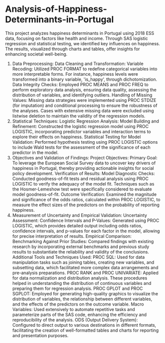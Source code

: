 # Analysis-of-Happiness-Determinants-in-Portugal
This project analyzes happiness determinants in Portugal using 2018 ESS data, focusing on factors like health and income. Through SAS logistic regression and statistical testing, we identified key influences on happiness. The results, visualized through charts and tables, offer insights for enhancing societal well-being.

1. Data Preprocessing:
Data Cleaning and Transformation:
Variable Recoding: Utilized PROC FORMAT to redefine categorical variables into more interpretable forms. For instance, happiness levels were transformed into a binary variable, 'is_happy', through dichotomization.
Data Integrity Checks: Employed PROC MEANS and PROC FREQ to perform exploratory data analysis, ensuring data quality, assessing the distribution of variables, and identifying outliers.
Handling of Missing Values: Missing data strategies were implemented using PROC STDIZE (for imputation) and conditional processing to ensure the robustness of the analyses. Cases with extensive missing data were excluded using listwise deletion to maintain the validity of the regression models.
2. Statistical Techniques:
Logistic Regression Analysis:
Model Building and Refinement: Constructed the logistic regression model using PROC LOGISTIC, incorporating predictor variables and interaction terms to explore their effects on happiness.
Statistical Testing for Model Validation: Performed hypothesis testing using PROC LOGISTIC options to include Wald tests for the assessment of the significance of each predictor in the model.
3. Objectives and Validation of Findings:
Project Objectives:
Primary Goal: To leverage the European Social Survey data to uncover key drivers of happiness in Portugal, thereby providing actionable insights for social policy development.
Verification of Results:
Model Diagnostic Checks: Conducted goodness-of-fit tests and residual analysis using PROC LOGISTIC to verify the adequacy of the model fit. Techniques such as the Hosmer-Lemeshow test were specifically considered to evaluate model goodness-of-fit.
Outcome Verification: Examined the magnitude and significance of the odds ratios, calculated within PROC LOGISTIC, to measure the effect sizes of the predictors on the probability of reporting happiness.
4. Measurement of Uncertainty and Empirical Validation:
Uncertainty Assessment:
Confidence Intervals and P-Values: Generated using PROC LOGISTIC, which provides detailed output including odds ratios, confidence intervals, and p-values for each factor in the model, allowing for precise interpretation of results.
Empirical Comparison:
Benchmarking Against Prior Studies: Compared findings with existing research by incorporating external benchmarks and previous study results to substantiate the reliability and validity of the conclusions.
Additional Tools and Techniques Used:
PROC SQL: Used for data manipulation tasks such as joining tables, creating new variables, and subsetting data, which facilitated more complex data arrangements and pre-analysis preparations.
PROC RANK and PROC UNIVARIATE: Applied for data normalization and distribution analysis. These procedures helped in understanding the distribution of continuous variables and preparing them for regression analysis.
PROC GPLOT and PROC SGPLOT: Employed for generating high-quality graphics to visualize the distribution of variables, the relationship between different variables, and the effects of the predictors on the outcome variable.
Macro Variables: Used extensively to automate repetitive tasks and parameterize parts of the SAS code, enhancing the efficiency and reproducibility of the analysis.
ODS (Output Delivery System): Configured to direct output to various destinations in different formats, facilitating the creation of well-formatted tables and charts for reporting and presentation purposes.
